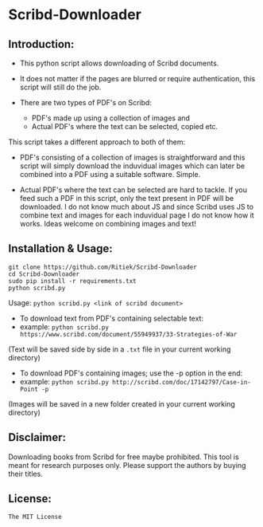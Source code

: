# Scribd-Downloader

## Introduction:

- This python script allows downloading of Scribd documents.

- It does not matter if the pages are blurred or require authentication, this script will still do the job.

- There are two types of PDF's on Scribd:

  - PDF's made up using a collection of images and
  - Actual PDF's where the text can be selected, copied etc.

This script takes a different approach to both of them:

- PDF's consisting of a collection of images is straightforward and this script will simply download the induvidual images which can later be combined into a PDF using a suitable software. Simple.

- Actual PDF's where the text can be selected are hard to tackle. If you feed such a PDF in this script, only the text present in PDF will be downloaded. I do not know much about JS and since Scribd uses JS to combine text and images for each induvidual page I do not know how it works. Ideas welcome on combining images and text!

## Installation & Usage:

```
git clone https://github.com/Ritiek/Scribd-Downloader
cd Scribd-Downloader
sudo pip install -r requirements.txt
python scribd.py
```

Usage: `python scribd.py <link of scribd document>`

- To download text from PDF's containing selectable text:
- example: `python scribd.py https://www.scribd.com/document/55949937/33-Strategies-of-War`

(Text will be saved side by side in a `.txt` file in your current working directory)

- To download PDF's containing images; use the -p option in the end:
- example: `python scribd.py http://scribd.com/doc/17142797/Case-in-Point -p`

(Images will be saved in a new folder created in your current working directory)

## Disclaimer:

Downloading books from Scribd for free maybe prohibited. This tool is meant for research purposes only. Please support the authors by buying their titles.

## License:

`The MIT License`
